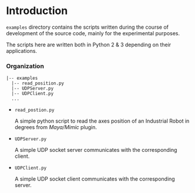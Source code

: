 # Introduction

`examples` directory contains the scripts written during the course of development of the source code, mainly for the experimental purposes.

The scripts here are written both in Python 2 & 3 depending on their applications.

### Organization

```
|-- examples
  |-- read_position.py
  |-- UDPServer.py
  |-- UDPClient.py
  ...
```

- `read_postion.py`

  A simple python script to read the axes position of an Industrial Robot in degrees from *Maya/Mimic* plugin.

- `UDPServer.py`

  A simple UDP socket server communicates with the corresponding client.

- `UDPClient.py`

  A simple UDP socket client communicates with the corresponding server.
